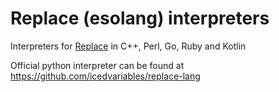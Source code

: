 # Replace (esolang) interpreters
Interpreters for [Replace](https://esolangs.org/wiki/Replace) in C++, Perl, Go, Ruby and Kotlin

Official python interpreter can be found at https://github.com/icedvariables/replace-lang
